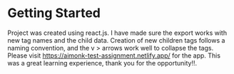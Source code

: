 # Getting Started

Project was created using react.js.
I have made sure the export works with new tag names and the child data.
Creation of new children tags follows a naming convention, and the v > arrows work well to collapse the tags.
Please visit https://aimonk-test-assignment.netlify.app/ for the app.
This was a great learning experience, thank you for the opportunity!!.
